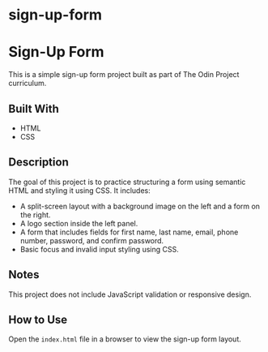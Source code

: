 # sign-up-form

# Sign-Up Form

This is a simple sign-up form project built as part of The Odin Project curriculum.

## Built With

- HTML
- CSS

## Description

The goal of this project is to practice structuring a form using semantic HTML and styling it using CSS. It includes:

- A split-screen layout with a background image on the left and a form on the right.
- A logo section inside the left panel.
- A form that includes fields for first name, last name, email, phone number, password, and confirm password.
- Basic focus and invalid input styling using CSS.

## Notes

This project does not include JavaScript validation or responsive design.

## How to Use

Open the `index.html` file in a browser to view the sign-up form layout.
